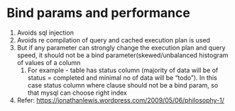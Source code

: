 # Bind params and performance
1. Avoids sql injection
2. Avoids re compilation of query and cached execution plan is used
3. But if any parameter can strongly change the execution plan and query speed, it should not be a bind parameter(skewed/unbalanced histogram of values of a column
    1. For example - table has status column (majority of data will be of status = completed and minimal no of data will be “todo”). In this case status column where clause should not be a bind param, so that mysql can choose right index
4. Refer: https://jonathanlewis.wordpress.com/2009/05/06/philosophy-1/
